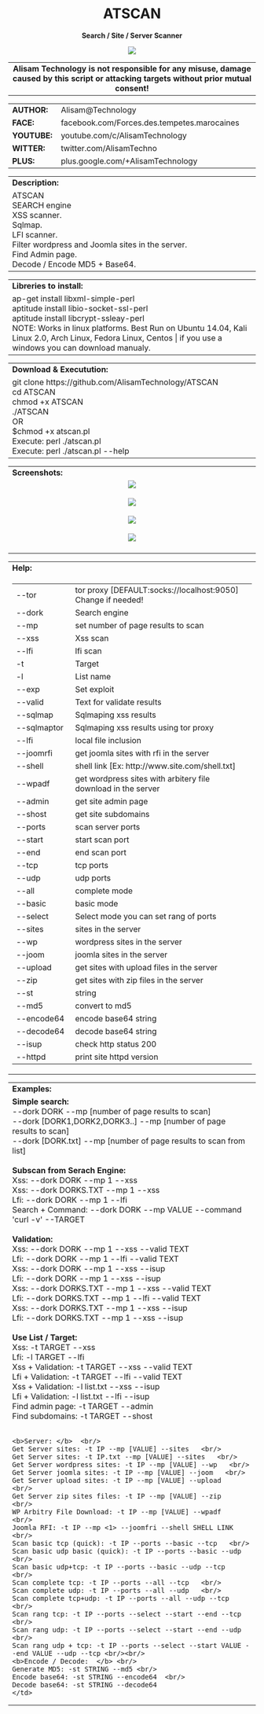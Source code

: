 <html>
<body>
<h1 align="center">ATSCAN</h1>
<p align="center"> <b>Search / Site / Server Scanner </b></p>
<center><img src="http://i.imgur.com/jUt3Gn7.png" /></center>
<table border="0" cellpadding="2" cellspacing="2" width="100%">
  <tr>
    <td align="center"><b>Alisam Technology is not responsible for any misuse, damage caused by this script or attacking targets without prior mutual consent!<b></td>
  </tr>
</table>
<table border="0" cellpadding="0" cellspacing="2" width="100%">
  <tr>
    <td width="100px" class="main2"><b>AUTHOR:</b></td><td width="780px">Alisam@Technology</td>
  </tr>
  <tr>
    <td width="100px" class="main2"><b>FACE:</b></td><td>facebook.com/Forces.des.tempetes.marocaines </td>
  </tr>
  <tr>
    <td width="100px" class="main2"><b>YOUTUBE:</b></td><td>youtube.com/c/AlisamTechnology</td>
  </tr>
  <tr>
    <td width="100px" class="main2"><b>WITTER:</b></td><td>twitter.com/AlisamTechno</td>
  </tr>
  <tr>
    <td width="100px" class="main2"><b>PLUS:</b></td><td>plus.google.com/+AlisamTechnology</td>
  </tr>
</table>
<table border="0" cellpadding="2" cellspacing="5" width="100%">
  <tr>
    <td class="main3"><b>Description:</b></td>
  </tr>
  <tr>
    <td class="main" width="890px">ATSCAN <br /> SEARCH engine <br />XSS scanner. <br /> Sqlmap.<br /> 
        LFI scanner.<br /> Filter wordpress and Joomla sites in the server. <br />Find Admin page.<br /> Decode / Encode MD5 + Base64.
    </td>
  </tr>
</table>
<table border="0" cellpadding="2" cellspacing="5" width="100%">
  <tr>
    <td class="main3" width="890px"> <b>Libreries to install:</b></td>
  </tr>
  <tr>
    <td class="main">
      ap-get install libxml-simple-perl <br/>
      aptitude install libio-socket-ssl-perl <br/>
      aptitude install libcrypt-ssleay-perl <br/>
      NOTE: Works in linux platforms. Best Run on Ubuntu 14.04, Kali Linux 2.0, Arch Linux, Fedora Linux, Centos | if you use a windows you can download manualy.
    </td>
  </tr>
</table>
<table border="0" cellpadding="2" cellspacing="5" width="100%">
  <tr>
    <td class="main3" width="890px"><b>Download & Executution:</b></td>
  </tr>
  <tr>
    <td class="main">
      git clone https://github.com/AlisamTechnology/ATSCAN <br/>
      cd ATSCAN <br/>
      chmod +x ATSCAN <br/>
      ./ATSCAN <br/>
      OR <br/>
      $chmod +x atscan.pl  <br/>
      Execute: perl ./atscan.pl <br/>
      Execute: perl ./atscan.pl --help
    </td>
  </tr>
</table>
<table border="0" cellpadding="2" cellspacing="5" width="100%">
  <tr>
    <td class="main3"><b>Screenshots:</b></td>
  </tr>
  <tr>
    <td align="center" width="890px">
    <img src="http://i.imgur.com/J0fM1PB.jpg" /><br/><br/>
    <img src="http://i.imgur.com/JGBKRGw.jpg" /><br/><br/>
    <img src="http://i.imgur.com/HxdjrM8.jpg" /><br/><br/>
    <img src="http://i.imgur.com/yZOSiei.jpg" /><br/><br/>
    </td>
  </tr>
</table>
<table border="0" cellpadding="2" cellspacing="5" width="100%">
  <tr>
    <td class="main3" width="890px"><b>Help:</b></td>
  </tr>
  <tr>
    <td class="main"><table border="0" cellpadding="2" cellspacing="5" width="100%">
      <tr>
        <td width="200px" class="main">--tor</td>
        <td width="680px">tor proxy [DEFAULT:socks://localhost:9050] Change if needed!</td>
      </tr>
      <tr>
         <td width="200px" class="main">--dork</td>
        <td class="main">Search engine</td>
      </tr>
      <tr>
        <td width="200px" class="main">--mp</td>
        <td class="main">set number of page results to scan</td>
      </tr>
      <tr>
        <td width="200px" class="main">--xss</td>
        <td class="main">Xss scan</td>
      </tr>
      <tr>
        <td width="200px" class="main">--lfi</td>
        <td class="main">lfi scan</td>
      </tr>
      <tr>
        <td width="200px" class="main">-t</td>
        <td class="main">Target</td>
      </tr>
      <tr>
        <td width="200px" class="main">-l</td>
        <td class="main">List name</td>
      </tr>
      <tr>
        <td width="200px" class="main">--exp</td>
        <td class="main">Set exploit</td>
      </tr>
      <tr>
        <td width="200px" class="main">--valid</td>
        <td class="main">Text for validate results</td>
      </tr>
      <tr>
        <td width="200px" class="main">--sqlmap</td>
        <td class="main">Sqlmaping xss results</td>
      </tr>
      <tr>
        <td width="200px" class="main">--sqlmaptor</td>
        <td class="main">Sqlmaping xss results using tor proxy</td>
      </tr>
      <tr>
        <td width="200px" class="main">--lfi</td>
        <td class="main">local file inclusion</td>
      </tr>
      <tr>
        <td width="200px" class="main">--joomrfi</td>
        <td class="main">get joomla sites with rfi in the server</td>
      </tr>
      <tr>
        <td width="200px" class="main">--shell</td>
        <td class="main">shell link [Ex: http://www.site.com/shell.txt]</td>
      </tr>
      <tr>
        <td width="200px" class="main">--wpadf</td>
        <td class="main">get wordpress sites with arbitery file download in the server</td>
      </tr>
      <tr>
        <td width="200px" class="main">--admin</td>
        <td class="main">get site admin page</td>
      </tr>
      <tr>
        <td width="200px" class="main">--shost</td>
        <td class="main">get site subdomains</td>
      </tr>
      <tr>
        <td width="200px" class="main">--ports</td>
        <td class="main">scan server ports</td>
      </tr>
      <tr>
        <td width="200px" class="main">--start</td>
        <td class="main">start scan port</td>
      </tr>
      <tr>
        <td width="200px" class="main">--end</td>
        <td class="main">end scan port</td>
      </tr>
      <tr>
        <td width="200px" class="main">--tcp</td>
        <td class="main">tcp ports</td>
      </tr>
      <tr>
        <td width="200px" class="main">--udp</td>
        <td class="main">udp ports</td>
      </tr>
      <tr>
        <td width="200px" class="main">--all</td>
        <td class="main">complete mode</td>
      </tr>
      <tr>
        <td width="200px" class="main">--basic</td>
        <td class="main">basic mode</td>
      </tr>
      <tr>
        <td width="200px" class="main">--select</td>
        <td class="main">Select mode you can set rang of ports</td>
      </tr>
      <tr>
        <td width="200px" class="main">--sites</td>
        <td class="main">sites in the server</td>
      </tr>
      <tr>
        <td width="200px" class="main">--wp</td>
        <td class="main">wordpress sites in the server</td>
      </tr>
      <tr>
        <td width="200px" class="main">--joom</td>
        <td class="main">joomla sites in the server</td>
      </tr>
      <tr>
        <td width="200px" class="main">--upload</td>
        <td class="main">get sites with upload files in the server</td>
      </tr>
      <tr>
        <td width="200px" class="main">--zip</td>
        <td class="main">get sites with zip files in the server</td>
      </tr>
      <tr>
        <td width="200px" class="main">--st</td>
        <td class="main">string</td>
      </tr>
      <tr>
        <td width="200px" class="main">--md5</td>
        <td class="main">convert to md5</td>
      </tr>
      <tr>
        <td width="200px" class="main">--encode64</td>
        <td class="main">encode base64 string</td>
      </tr>
      <tr>
        <td width="200px" class="main">--decode64</td>
        <td class="main">decode base64 string</td>
      </tr>
      <tr>
        <td width="200px" class="main">--isup</td>
        <td class="main">check http status 200</td>
      </tr>
      <tr>
        <td width="200px" class="main">--httpd</td>
        <td class="main">print site httpd version</td>
      </tr>
    </table></td>
  </tr>
</table>
<table border="0" cellpadding="2" cellspacing="5" width="100%">
  <tr>
    <td width="890px"><b>Examples:</b></td>
  </tr>
  <tr>
    <td class="main">
    <b>Simple search: </b><br/>
    --dork DORK --mp [number of page results to scan]<br/>
    --dork [DORK1,DORK2,DORK3..] --mp [number of page results to scan]<br/>
    --dork [DORK.txt] --mp [number of page results to scan from list]<br/><br/>
    <b>Subscan from Serach Engine: </b><br/>
    Xss: --dork DORK --mp 1 --xss<br/>
    Xss: --dork DORKS.TXT --mp 1 --xss <br/>
    Lfi: --dork DORK --mp 1 --lfi<br/>
    Search + Command: --dork DORK --mp VALUE --command 'curl -v' --TARGET<br/><br/>
    <b>Validation: </b><br/>
    Xss: --dork DORK --mp 1 --xss --valid TEXT <br/>
    Lfi: --dork DORK --mp 1 --lfi --valid TEXT <br/>
    Xss: --dork DORK --mp 1 --xss --isup <br/>
    Lfi: --dork DORK --mp 1 --xss --isup <br/>
    Xss: --dork DORKS.TXT --mp 1 --xss --valid TEXT <br/>
    Lfi: --dork DORKS.TXT --mp 1 --lfi --valid TEXT <br/>
    Xss: --dork DORKS.TXT --mp 1 --xss --isup <br/>
    Lfi: --dork DORKS.TXT --mp 1 --xss --isup <br/><br/>
    <b>Use List / Target: </b><br/>
    Xss: -t TARGET --xss <br/>
    Lfi: -l TARGET --lfi <br/>
    Xss + Validation: -t TARGET --xss --valid TEXT <br/>
    Lfi + Validation: -t TARGET --lfi --valid TEXT  <br/>
    Xss + Validation: -l list.txt --xss --isup <br/>
    Lfi + Validation: -l list.txt --lfi --isup  <br/>
    Find admin page: -t TARGET --admin  <br/>
    Find subdomains: -t TARGET --shost  <br/><br/>
    
    <b>Server: </b>  <br/>
    Get Server sites: -t IP --mp [VALUE] --sites   <br/>
    Get Server sites: -t IP.txt --mp [VALUE] --sites   <br/>
    Get Server wordpress sites: -t IP --mp [VALUE] --wp   <br/>
    Get Server joomla sites: -t IP --mp [VALUE] --joom   <br/>
    Get Server upload sites: -t IP --mp [VALUE] --upload   <br/>
    Get Server zip sites files: -t IP --mp [VALUE] --zip   <br/>
    WP Arbitry File Download: -t IP --mp [VALUE] --wpadf   <br/>
    Joomla RFI: -t IP --mp <1> --joomfri --shell SHELL LINK   <br/>
    Scan basic tcp (quick): -t IP --ports --basic --tcp   <br/>
    Scan basic udp basic (quick): -t IP --ports --basic --udp   <br/>
    Scan basic udp+tcp: -t IP --ports --basic --udp --tcp   <br/>
    Scan complete tcp: -t IP --ports --all --tcp   <br/>
    Scan complete udp: -t IP --ports --all --udp   <br/>
    Scan complete tcp+udp: -t IP --ports --all --udp --tcp   <br/>
    Scan rang tcp: -t IP --ports --select --start --end --tcp   <br/>
    Scan rang udp: -t IP --ports --select --start --end --udp   <br/>
    Scan rang udp + tcp: -t IP --ports --select --start VALUE --end VALUE --udp --tcp <br/><br/>
    <b>Encode / Decode:  </b> <br/>
    Generate MD5: -st STRING --md5 <br/>
    Encode base64: -st STRING --encode64  <br/> 
    Decode base64: -st STRING --decode64 
    </td>
  </tr>
</table>  
</body>
</html>
